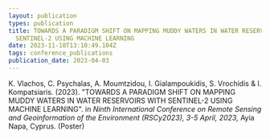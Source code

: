 ```yaml
---
layout: publication
types: publication
title: TOWARDS A PARADIGM SHIFT ON MAPPING MUDDY WATERS IN WATER RESERVOIRS WITH
  SENTINEL-2 USING MACHINE LEARNING
date: 2023-11-10T13:10:49.104Z
tags: conference_publications
publication_date: 2023-04-03
---
```

<!--StartFragment-->

K. Vlachos, C. Psychalas, A. Moumtzidou, I. Gialampoukidis, S. Vrochidis & I. Kompatsiaris. (2023). "TOWARDS A PARADIGM SHIFT ON MAPPING MUDDY WATERS IN WATER RESERVOIRS WITH SENTINEL-2 USING MACHINE LEARNING". in *Ninth International Conference on Remote Sensing and Geoinformation of the Environment (RSCy2023), 3-5 April, 2023,* Ayia Napa, Cyprus. (Poster)

<!--EndFragment-->